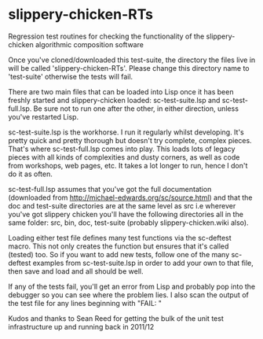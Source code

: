 # slippery-chicken-RTs
Regression test routines for checking the functionality of the slippery-chicken algorithmic composition software

Once you've cloned/downloaded this test-suite, the directory the files live in will be called 'slippery-chicken-RTs'. Please change this directory name to 'test-suite' otherwise the tests will fail.

There are two main files that can be loaded into Lisp once it has been freshly started and slippery-chicken loaded: sc-test-suite.lsp and sc-test-full.lsp. Be sure not to run one after the other, in either direction, unless you've restarted Lisp.

sc-test-suite.lsp is the workhorse. I run it regularly whilst developing. It's pretty quick and pretty thorough but doesn't try complete, complex pieces. That's where sc-test-full.lsp comes into play. This loads lots of legacy pieces with all kinds of complexities and dusty corners, as well as code from workshops, web pages, etc. It takes a lot longer to run, hence I don't do it as often.

sc-test-full.lsp assumes that you've got the full documentation (downloaded from http://michael-edwards.org/sc/source.html) and that the doc and test-suite directories are at the same level as src i.e wherever you've got slippery chicken you'll have the following directories all in the same folder: src, bin, doc, test-suite (probably slippery-chicken.wiki also). 

Loading either test file defines many test functions via the sc-deftest macro. This not only creates the function but ensures that it's called (tested) too. So if you want to add new tests, follow one of the many sc-deftest examples from sc-test-suite.lsp in order to add your own to that file, then save and load and all should be well.

If any of the tests fail, you'll get an error from Lisp and probably pop into the debugger so you can see where the problem lies. I also scan the output of the test file for any lines beginning with "FAIL: "

Kudos and thanks to Sean Reed for getting the bulk of the unit test infrastructure up and running back in 2011/12

